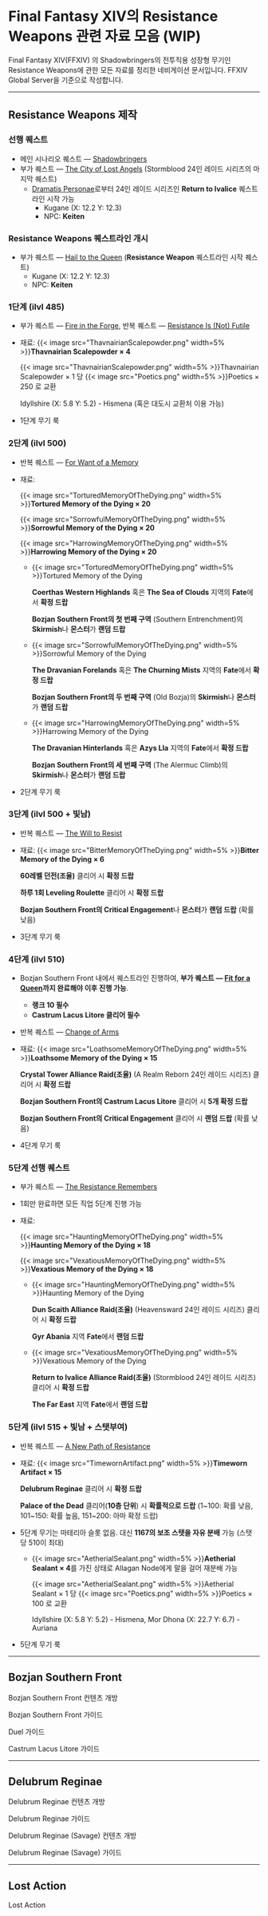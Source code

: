 # Final Fantasy XIV의 Resistance Weapons 관련 자료 모음 (WIP)


Final Fantasy XIV(FFXIV) 의 Shadowbringers의  전투직용 성장형 무기인 Resistance Weapons에 관한 모든 자료를 정리한 네비게이션 문서입니다. FFXIV Global Server을 기준으로 작성합니다.

<!--more-->

----



## Resistance Weapons 제작

### 선행 퀘스트

- 메인 시나리오 퀘스트 — [Shadowbringers](https://na.finalfantasyxiv.com/lodestone/playguide/db/quest/4ed1668d377/)
- 부가 퀘스트 — [The City of Lost Angels](https://na.finalfantasyxiv.com/lodestone/playguide/db/quest/4ed1668d377/) (Stormblood 24인 레이드 시리즈의 마지막 퀘스트)
  - [Dramatis Personae](https://na.finalfantasyxiv.com/lodestone/playguide/db/quest/14847bc8932/)로부터 24인 레이드 시리즈인 **Return to Ivalice** 퀘스트라인 시작 가능
    - Kugane (X: 12.2 Y: 12.3)
    - NPC: **Keiten**

### Resistance Weapons 퀘스트라인 개시

- 부가 퀘스트 — [Hail to the Queen](https://na.finalfantasyxiv.com/lodestone/playguide/db/quest/6404990a3da/) (**Resistance Weapon** 퀘스트라인 시작 퀘스트)
  - Kugane (X: 12.2 Y: 12.3)
  - NPC: **Keiten**

### 1단계 (ilvl 485)

- 부가 퀘스트 — [Fire in the Forge](https://na.finalfantasyxiv.com/lodestone/playguide/db/quest/b8f5286c6eb/), 반복 퀘스트 — [Resistance Is (Not) Futile](https://na.finalfantasyxiv.com/lodestone/playguide/db/quest/4bd506e3dcb/)

- 재료: {{< image src="ThavnairianScalepowder.png" width=5% >}}**Thavnairian Scalepowder × 4**

  {{< image src="ThavnairianScalepowder.png" width=5% >}}Thavnairian Scalepowder × 1 당 {{< image src="Poetics.png" width=5% >}}Poetics × 250 로 교환

  Idyllshire (X: 5.8 Y: 5.2) - Hismena (혹은 대도시 교환처 이용 가능)

- 1단계 무기 룩

### 2단계 (ilvl 500)

- 반복 퀘스트 — [For Want of a Memory](https://na.finalfantasyxiv.com/lodestone/playguide/db/quest/9673c789ba9/)

- 재료: 

  {{< image src="TorturedMemoryOfTheDying.png" width=5% >}}**Tortured Memory of the Dying × 20**

  {{< image src="SorrowfulMemoryOfTheDying.png" width=5% >}}**Sorrowful Memory of the Dying × 20**

  {{< image src="HarrowingMemoryOfTheDying.png" width=5% >}}**Harrowing Memory of the Dying × 20**

  - {{< image src="TorturedMemoryOfTheDying.png" width=5% >}}Tortured Memory of the Dying

    **Coerthas Western Highlands** 혹은 **The Sea of Clouds** 지역의 **Fate**에서 **확정 드랍**

    **Bozjan Southern Front의 첫 번째 구역** (Southern Entrenchment)의 **Skirmish**나 **몬스터**가 **랜덤 드랍**

  - {{< image src="SorrowfulMemoryOfTheDying.png" width=5% >}}Sorrowful Memory of the Dying

    **The Dravanian Forelands** 혹은 **The Churning Mists** 지역의 **Fate**에서 **확정 드랍**

    **Bozjan Southern Front의 두 번째 구역** (Old Bozja)의 **Skirmish**나 **몬스터**가 **랜덤 드랍**

  - {{< image src="HarrowingMemoryOfTheDying.png" width=5% >}}Harrowing Memory of the Dying

    **The Dravanian Hinterlands** 혹은 **Azys Lla** 지역의 **Fate**에서 **확정 드랍**

    **Bozjan Southern Front의 세 번째 구역** (The Alermuc Climb)의 **Skirmish**나 **몬스터**가 **랜덤 드랍**

- 2단계 무기 룩

### 3단계 (ilvl 500 + 빛남)

- 반복 퀘스트 — [The Will to Resist](https://na.finalfantasyxiv.com/lodestone/playguide/db/quest/f267d4d0aac/)

- 재료: {{< image src="BitterMemoryOfTheDying.png" width=5% >}}**Bitter Memory of the Dying × 6**

  **60레벨 던전(조율)** 클리어 시 **확정 드랍**

  **하루 1회 Leveling Roulette** 클리어 시 **확정 드랍**

  **Bozjan Southern Front의 Critical Engagement**나 **몬스터**가 **랜덤 드랍** (확률 낮음)

- 3단계 무기 룩

### 4단계 (ilvl 510)

- Bozjan Southern Front 내에서 퀘스트라인 진행하여, **부가 퀘스트 — [Fit for a Queen](https://na.finalfantasyxiv.com/lodestone/playguide/db/quest/248f168eb15/)까지 완료해야 이후 진행 가능**.

  - **랭크 10 필수**
  - **Castrum Lacus Litore 클리어 필수**

- 반복 퀘스트 — [Change of Arms](https://na.finalfantasyxiv.com/lodestone/playguide/db/quest/39fc3e4a86a/)

- 재료: {{< image src="LoathsomeMemoryOfTheDying.png" width=5% >}}**Loathsome Memory of the Dying × 15**

  **Crystal Tower Alliance Raid(조율)** (A Realm Reborn 24인 레이드 시리즈) 클리어 시 **확정 드랍**

  **Bozjan Southern Front의 Castrum Lacus Litore** 클리어 시 **5개 확정 드랍**

  **Bozjan Southern Front의 Critical Engagement** 클리어 시 **랜덤 드랍** (확률 낮음)

- 4단계 무기 룩

### 5단계 선행 퀘스트

- 부가 퀘스트 — [The Resistance Remembers](https://na.finalfantasyxiv.com/lodestone/playguide/db/quest/17861306223/)

- 1회만 완료하면 모든 직업 5단계 진행 가능

- 재료: 

  {{< image src="HauntingMemoryOfTheDying.png" width=5% >}}**Haunting Memory of the Dying × 18**

  {{< image src="VexatiousMemoryOfTheDying.png" width=5% >}}**Vexatious Memory of the Dying × 18**

  - {{< image src="HauntingMemoryOfTheDying.png" width=5% >}}Haunting Memory of the Dying

    **Dun Scaith Alliance Raid(조율)** (Heavensward 24인 레이드 시리즈) 클리어 시 **확정 드랍**

    **Gyr Abania** 지역 **Fate**에서 **랜덤 드랍**

  - {{< image src="VexatiousMemoryOfTheDying.png" width=5% >}}Vexatious Memory of the Dying

    **Return to Ivalice Alliance Raid(조율)** (Stormblood 24인 레이드 시리즈) 클리어 시 **확정 드랍**

    **The Far East** 지역 **Fate**에서 **랜덤 드랍**

### 5단계 (ilvl 515 + 빛남 + 스탯부여)

- 반복 퀘스트 — [A New Path of Resistance](https://na.finalfantasyxiv.com/lodestone/playguide/db/quest/f49e076d1e1/)

- 재료: {{< image src="TimewornArtifact.png" width=5% >}}**Timeworn Artifact × 15**

  **Delubrum Reginae** 클리어 시 **확정 드랍**

  **Palace of the Dead** 클리어(**10층 단위**) 시 **확률적으로 드랍** (1~100: 확률 낮음, 101~150: 확률 높음, 151~200: 아마 확정 드랍)

- 5단계 무기는 마테리아 슬롯 없음. 대신 **1167의 보조 스탯을 자유 분배** 가능 (스탯 당 510이 최대)

  - {{< image src="AetherialSealant.png" width=5% >}}**Aetherial Sealant × 4**를 가진 상태로 Allagan Node에게 말을 걸어 재분배 가능

    {{< image src="AetherialSealant.png" width=5% >}}Aetherial Sealant × 1 당 {{< image src="Poetics.png" width=5% >}}Poetics × 100 로 교환

    Idyllshire (X: 5.8 Y: 5.2) - Hismena, Mor Dhona (X: 22.7 Y: 6.7) - Auriana

- 5단계 무기 룩



---



## Bozjan Southern Front

Bozjan Southern Front 컨텐츠 개방

Bozjan Southern Front 가이드

Duel 가이드

Castrum Lacus Litore 가이드



---



## Delubrum Reginae

Delubrum Reginae 컨텐츠 개방

Delubrum Reginae 가이드

Delubrum Reginae (Savage) 컨텐츠 개방

Delubrum Reginae (Savage) 가이드



---



## Lost Action

Lost Action
